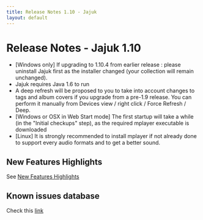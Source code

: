 ```yaml
---
title: Release Notes 1.10 - Jajuk
layout: default
---
```


# Release Notes - Jajuk 1.10

-    [Windows only] If upgrading to 1.10.4 from earlier release : please uninstall Jajuk first as the installer changed (your collection will remain unchanged).
-    Jajuk requires Java 1.6 to run
-    A deep refresh will be proposed to you to take into account changes to tags and album covers if you upgrade from a pre-1.9 release. You can perform it manually from Devices view / right click / Force Refresh / Deep.
-    [Windows or OSX in Web Start mode] The first startup will take a while (in the "Initial checkups" step), as the required mplayer executable is downloaded
-    [Linux] It is strongly recommended to install mplayer if not already done to support every audio formats and to get a better sound. 
 
## New Features Highlights

See [New Features Highlights](/new_features.html)

## Known issues database

Check this [link](https://github.com/jajuk-team/jajuk/issues) 
